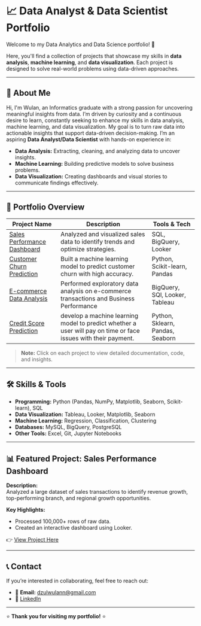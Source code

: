 # 📈 Data Analyst & Data Scientist Portfolio

Welcome to my Data Analytics and Data Science portfolio! 👋  

Here, you'll find a collection of projects that showcase my skills in **data analysis**, **machine learning**, and **data visualization**. Each project is designed to solve real-world problems using data-driven approaches.

---

## 🚀 About Me

Hi, I'm Wulan, an Informatics graduate with a strong passion for uncovering meaningful insights from data. I’m driven by curiosity and a continuous desire to learn, constantly seeking to enhance my skills in data analysis, machine learning, and data visualization. My goal is to turn raw data into actionable insights that support data-driven decision-making.
I’m an aspiring **Data Analyst/Data Scientist** with hands-on experience in:  
- **Data Analysis:** Extracting, cleaning, and analyzing data to uncover insights.  
- **Machine Learning:** Building predictive models to solve business problems.  
- **Data Visualization:** Creating dashboards and visual stories to communicate findings effectively.

---

## 📂 Portfolio Overview

| Project Name                        | Description                                      | Tools & Tech                   |
|------------------------------------|-------------------------------------------------|--------------------------------|
| [Sales Performance Dashboard](https://github.com/dzulwulann/KF_BranchAnalytics)   | Analyzed and visualized sales data to identify trends and optimize strategies. | SQL, BigQuery, Looker           |
| [Customer Churn Prediction](#)     | Built a machine learning model to predict customer churn with high accuracy.   | Python, Scikit-learn, Pandas   |
| [E-commerce Data Analysis](https://github.com/dzulwulann/Ecomerce_Business)      | Performed exploratory data analysis on e-commerce transactions and Business Performance | BigQuery, SQl, Looker, Tableau   |
| [Credit Score Prediction](https://github.com/dzulwulann/CreditScorePrediction)   | develop a machine learning model to predict whether a user will pay on time or face issues with their payment.       | Python, Sklearn, Pandas, Seaborn |

> **Note:** Click on each project to view detailed documentation, code, and insights.

---

## 🛠️ Skills & Tools

- **Programming:** Python (Pandas, NumPy, Matplotlib, Seaborn, Scikit-learn), SQL  
- **Data Visualization:** Tableau, Looker, Matplotlib, Seaborn 
- **Machine Learning:** Regression, Classification, Clustering  
- **Databases:** MySQL, BigQuery, PostgreSQL  
- **Other Tools:** Excel, Git, Jupyter Notebooks  

---

## 📊 Featured Project: Sales Performance Dashboard

**Description:**  
Analyzed a large dataset of sales transactions to identify revenue growth, top-performing branch, and regional growth opportunities.

**Key Highlights:**  
- Processed 100,000+ rows of raw data.  
- Created an interactive dashboard using Looker. 


👉 [View Project Here](https://github.com/dzulwulann/KF_BranchAnalytics)

---

## 📞 Contact

If you’re interested in collaborating, feel free to reach out:  
- 📧 **Email:** dzulwulann@gmail.com  
- 💼 [LinkedIn](https://www.linkedin.com/in/dzulwulan/)  

---

⭐ **Thank you for visiting my portfolio!** ⭐

